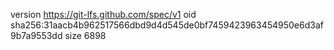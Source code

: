 version https://git-lfs.github.com/spec/v1
oid sha256:31aacb4b962517566dbd9d4d545de0bf7459423963454950e6d3af9b7a9553dd
size 6898
